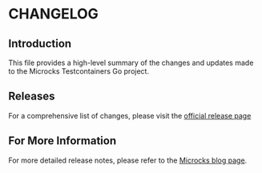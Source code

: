 # CHANGELOG

## Introduction

This file provides a high-level summary of the changes and updates made to the Microcks Testcontainers Go project.

## Releases

For a comprehensive list of changes, please visit the [official release page](https://github.com/microcks/microcks-testcontainers-go/releases) 

## For More Information

For more detailed release notes, please refer to the [Microcks blog page](https://microcks.io/blog/).
